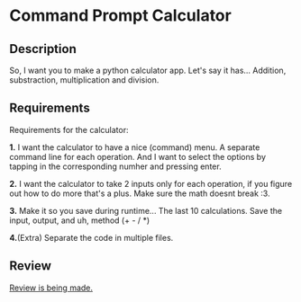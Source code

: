 # Command Prompt Calculator

## Description

So, I want you to make a python calculator app. Let's say it has... Addition, substraction, multiplication and division.

## Requirements
Requirements for the calculator:

**1.** I want the calculator to have a nice (command) menu. A separate command line for each operation. And I want to select the options by tapping in the corresponding numher and pressing enter.


**2.** I want the calculator to take 2 inputs only for each operation, if you figure out how to do more that's a plus. Make sure the math doesnt break :3.


**3.** Make it so you save during runtime... The last 10 calculations. Save the input, output, and uh, method (+ - / *)


**4.**(Extra) Separate the code in multiple files.

## Review
[Review is being made.](https://github.com/Minimal-WorksFi/Teaching_Repo/blob/main/Calculator_App/Review.md)
